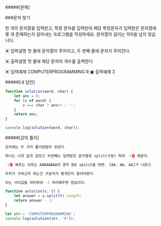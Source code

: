 #####[문제]

###문자 찾기

한 개의 문자열을 입력받고, 특정 문자를 입력받아 해당 특정문자가 입력받은 문자열에 몇 개 존재하는지
알아내는 프로그램을 작성하세요. 문자열의 길이는 100을 넘지 않습니다.

▣ 입력설명
첫 줄에 문자열이 주어지고, 두 번째 줄에 문자가 주어진다.

▣ 출력설명
첫 줄에 해당 문자의 개수를 출력한다.

▣ 입력예제
COMPUTERPROGRAMMING
R
▣ 출력예제
3

#####[내 답안]

```js
function solution(word, char) {
    let ans = 0;
    for (v of word) {
        v === char ? ans++ : '';
    }
    return ans;
}

console.log(solution(word, char));
```

#####[강의 풀이]

```js
강의에는 두 가지 풀이방법이 있었다.

하나는 나의 답과 같았고 두번째는 입력받은 문자열로 split(구분) 하여 -1을 해준다.

-1을 해주는 이유는 AABAABAA의 경우 B로 spilit을 하면, [AA, AA, AA]가 나온다.

우리가 구하고자 하는건 구분자가 몇개인지 알아야한다.

이는 사이값을 의미하여 -1 처리해주면 정답이다.

function solution(s, t) {
    let answer = s.split(t).length;
    return answer - 1;
}

let str = 'COMPUTERPROGRAMMING';
console.log(solution(str, 'R'));
```
